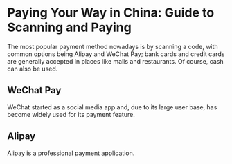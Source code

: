 # Paying Your Way in China: Guide to Scanning and Paying

The most popular payment method nowadays is by scanning a code, with common options being Alipay and WeChat Pay; bank cards and credit cards are generally accepted in places like malls and restaurants. Of course, cash can also be used.

## WeChat Pay

WeChat started as a social media app and, due to its large user base, has become widely used for its payment feature.

## Alipay

Alipay is a professional payment application.
